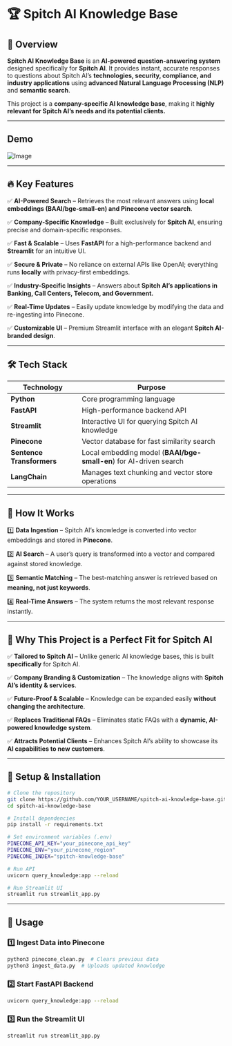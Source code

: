 # 🏆 Spitch AI Knowledge Base

## 🚀 Overview
**Spitch AI Knowledge Base** is an **AI-powered question-answering system** designed specifically for **Spitch AI**. It provides instant, accurate responses to questions about Spitch AI’s **technologies, security, compliance, and industry applications** using **advanced Natural Language Processing (NLP)** and **semantic search**.

This project is a **company-specific AI knowledge base**, making it **highly relevant for Spitch AI’s needs and its potential clients.**

---

## Demo
![Image](https://github.com/user-attachments/assets/95ba5274-d2ff-4412-a6c1-fe3e28c3d036)

---

## 🔥 Key Features

✅ **AI-Powered Search** – Retrieves the most relevant answers using **local embeddings (BAAI/bge-small-en) and Pinecone vector search**.

✅ **Company-Specific Knowledge** – Built exclusively for **Spitch AI**, ensuring precise and domain-specific responses.

✅ **Fast & Scalable** – Uses **FastAPI** for a high-performance backend and **Streamlit** for an intuitive UI.

✅ **Secure & Private** – No reliance on external APIs like OpenAI; everything runs **locally** with privacy-first embeddings.

✅ **Industry-Specific Insights** – Answers about **Spitch AI’s applications in Banking, Call Centers, Telecom, and Government.**

✅ **Real-Time Updates** – Easily update knowledge by modifying the data and re-ingesting into Pinecone.

✅ **Customizable UI** – Premium Streamlit interface with an elegant **Spitch AI-branded design**.

---

## 🛠️ Tech Stack

| Technology    | Purpose |
|--------------|----------|
| **Python** | Core programming language |
| **FastAPI** | High-performance backend API |
| **Streamlit** | Interactive UI for querying Spitch AI knowledge |
| **Pinecone** | Vector database for fast similarity search |
| **Sentence Transformers** | Local embedding model (**BAAI/bge-small-en**) for AI-driven search |
| **LangChain** | Manages text chunking and vector store operations |

---

## 📌 How It Works

1️⃣ **Data Ingestion** – Spitch AI’s knowledge is converted into vector embeddings and stored in **Pinecone**.

2️⃣ **AI Search** – A user’s query is transformed into a vector and compared against stored knowledge.

3️⃣ **Semantic Matching** – The best-matching answer is retrieved based on **meaning, not just keywords**.

4️⃣ **Real-Time Answers** – The system returns the most relevant response instantly.

---

## 🎯 Why This Project is a Perfect Fit for Spitch AI

✅ **Tailored to Spitch AI** – Unlike generic AI knowledge bases, this is built **specifically** for Spitch AI.

✅ **Company Branding & Customization** – The knowledge aligns with **Spitch AI’s identity & services**.

✅ **Future-Proof & Scalable** – Knowledge can be expanded easily **without changing the architecture**.

✅ **Replaces Traditional FAQs** – Eliminates static FAQs with a **dynamic, AI-powered knowledge system**.

✅ **Attracts Potential Clients** – Enhances Spitch AI’s ability to showcase its **AI capabilities to new customers**.

---

## 🔧 Setup & Installation

```bash
# Clone the repository
git clone https://github.com/YOUR_USERNAME/spitch-ai-knowledge-base.git
cd spitch-ai-knowledge-base

# Install dependencies
pip install -r requirements.txt

# Set environment variables (.env)
PINECONE_API_KEY="your_pinecone_api_key"
PINECONE_ENV="your_pinecone_region"
PINECONE_INDEX="spitch-knowledge-base"

# Run API
uvicorn query_knowledge:app --reload

# Run Streamlit UI
streamlit run streamlit_app.py
```

---

## 🚀 Usage

### 1️⃣ **Ingest Data into Pinecone**
```bash
python3 pinecone_clean.py  # Clears previous data
python3 ingest_data.py  # Uploads updated knowledge
```

### 2️⃣ **Start FastAPI Backend**
```bash
uvicorn query_knowledge:app --reload
```

### 3️⃣ **Run the Streamlit UI**
```bash
streamlit run streamlit_app.py
```
